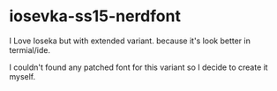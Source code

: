 # iosevka-ss15-nerdfont

I Love Ioseka but with extended variant. because it's look better in termial/ide.

I couldn't found any patched font for this variant so I decide to create it myself.

